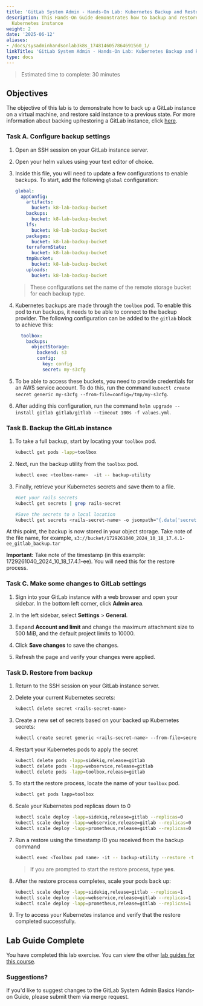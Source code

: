```yaml
---
title: 'GitLab System Admin - Hands-On Lab: Kubernetes Backup and Restore'
description: This Hands-On Guide demonstrates how to backup and restore your GitLab
  Kubernetes instance
weight: 2
date: '2025-06-12'
aliases:
- /docs/sysadminhandsonlab3k8s_1748146057864691560_1/
linkTitle: 'GitLab System Admin - Hands-On Lab: Kubernetes Backup and Restore'
type: docs
---
```


> Estimated time to complete: 30 minutes

## Objectives

The objective of this lab is to demonstrate how to back up a GitLab instance on a virtual machine, and restore said instance to a previous state. For more information about backing up/restoring a GitLab instance, click [here](https://docs.gitlab.com/ee/administration/backup_restore/).

### Task A. Configure backup settings

1. Open an SSH session on your GitLab instance server.

1. Open your helm values using your text editor of choice.

1. Inside this file, you will need to update a few configurations to enable backups. To start, add the following `global` configuration:

    ```yml
    global:
      appConfig:
        artifacts:
          bucket: k8-lab-backup-bucket
        backups:
          bucket: k8-lab-backup-bucket
        lfs:
          bucket: k8-lab-backup-bucket
        packages:
          bucket: k8-lab-backup-bucket
        terraformState:
          bucket: k8-lab-backup-bucket
        tmpBucket:
          bucket: k8-lab-backup-bucket
        uploads:
          bucket: k8-lab-backup-bucket
    ```

    > These configurations set the name of the remote storage bucket for each backup type.

1. Kubernetes backups are made through the `toolbox` pod. To enable this pod to run backups, it needs to be able to connect to the backup provider. The following configuration can be added to the `gitlab` block to achieve this:

    ```yml
      toolbox:
        backups:
          objectStorage:
            backend: s3
            config:
              key: config
              secret: my-s3cfg
    ```

1. To be able to access these buckets, you need to provide credentials for an AWS service account. To do this, run the command `kubectl create secret generic my-s3cfg --from-file=config=/tmp/my-s3cfg`.

1. After adding this configuration, run the command `helm upgrade --install gitlab gitlab/gitlab --timeout 100s -f values.yml`.

### Task B. Backup the GitLab instance

1. To take a full backup, start by locating your `toolbox` pod.

    ```bash
    kubectl get pods -lapp=toolbox
    ```

1. Next, run the backup utility from the `toolbox` pod.

    ```bash
    kubectl exec <toolbox-name>  -it -- backup-utility
    ```

1. Finally, retrieve your Kubernetes secrets and save them to a file.

    ```bash
    #Get your rails secrets
    kubectl get secrets | grep rails-secret

    #Save the secrets to a local location
    kubectl get secrets <rails-secret-name> -o jsonpath="{.data['secrets\.yml']}" | base64 --decode > gitlab-secrets.yaml
    ```

At this point, the backup is now stored in your object storage. Take note of the file name, for example, `s3://bucket/1729261040_2024_10_18_17.4.1-ee_gitlab_backup.tar`

**Important:** Take note of the timestamp (in this example: 1729261040_2024_10_18_17.4.1-ee). You will need this for the restore process.

### Task C. Make some changes to GitLab settings

1. Sign into your GitLab instance with a web browser and open your sidebar. In the bottom left corner, click **Admin area**.

2. In the left sidebar, select **Settings** > **General**.

3. Expand **Account and limit** and change the maximum attachment size to 500 MiB, and the default project limits to 10000.

4. Click **Save changes** to save the changes.

5. Refresh the page and verify your changes were applied.

### Task D. Restore from backup

1. Return to the SSH session on your GitLab instance server.

1. Delete your current Kubernetes secrets:

    ```bash
    kubectl delete secret <rails-secret-name>
    ```

1. Create a new set of secrets based on your backed up Kubernetes secrets:

    ```bash
    kubectl create secret generic <rails-secret-name> --from-file=secrets.yml=gitlab-secrets.yaml
    ```

1. Restart your Kubernetes pods to apply the secret

    ```bash
    kubectl delete pods -lapp=sidekiq,release=gitlab
    kubectl delete pods -lapp=webservice,release=gitlab
    kubectl delete pods -lapp=toolbox,release=gitlab
    ```

1. To start the restore process, locate the name of your `toolbox` pod.

    ```bash
    kubectl get pods lapp=toolbox
    ```

1. Scale your Kubernetes pod replicas down to 0

    ```bash
    kubectl scale deploy -lapp=sidekiq,release=gitlab --replicas=0
    kubectl scale deploy -lapp=webservice,release=gitlab --replicas=0
    kubectl scale deploy -lapp=prometheus,release=gitlab --replicas=0
    ```

1. Run a restore using the timestamp ID you received from the backup command

    ```bash
    kubectl exec <Toolbox pod name> -it -- backup-utility --restore -t your-timestamp-id
    ```

    > If you are prompted to start the restore process, type **yes**.

1. After the restore process completes, scale your pods back up:

    ```bash
    kubectl scale deploy -lapp=sidekiq,release=gitlab --replicas=1
    kubectl scale deploy -lapp=webservice,release=gitlab --replicas=1
    kubectl scale deploy -lapp=prometheus,release=gitlab --replicas=1
    ```

1. Try to access your Kubernetes instance and verify that the restore completed successfully.

## Lab Guide Complete

You have completed this lab exercise. You can view the other [lab guides for this course](/handbook/customer-success/professional-services-engineering/education-services/ilt-labs/sysadminhandson).

### Suggestions?

If you'd like to suggest changes to the GitLab System Admin Basics Hands-on Guide, please submit them via merge request.
